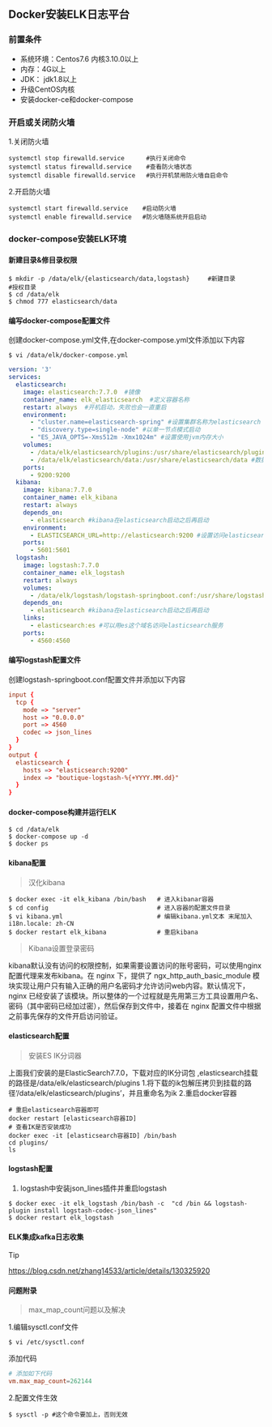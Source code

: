 ## Docker安装ELK日志平台

### 前置条件

- 系统环境：Centos7.6 内核3.10.0以上
- 内存：4G以上
- JDK： jdk1.8以上
- 升级CentOS内核
- 安装docker-ce和docker-compose


### 开启或关闭防火墙
1.关闭防火墙

```shell
systemctl stop firewalld.service      #执行关闭命令
systemctl status firewalld.service    #查看防火墙状态
systemctl disable firewalld.service   #执行开机禁用防火墙自启命令
```

2.开启防火墙
```shell
systemctl start firewalld.service    #启动防火墙
systemctl enable firewalld.service   #防火墙随系统开启启动
```

### docker-compose安装ELK环境

#### 新建目录&修目录权限
```shell
$ mkdir -p /data/elk/{elasticsearch/data,logstash}     #新建目录
#授权目录
$ cd /data/elk
$ chmod 777 elasticsearch/data
```

#### 编写docker-compose配置文件

创建docker-compose.yml文件,在docker-compose.yml文件添加以下内容

```shell
$ vi /data/elk/docker-compose.yml
```

```yaml
version: '3'
services:
  elasticsearch:
    image: elasticsearch:7.7.0  #镜像
    container_name: elk_elasticsearch  #定义容器名称
    restart: always  #开机启动，失败也会一直重启
    environment:
      - "cluster.name=elasticsearch-spring" #设置集群名称为elasticsearch
      - "discovery.type=single-node" #以单一节点模式启动
      - "ES_JAVA_OPTS=-Xms512m -Xmx1024m" #设置使用jvm内存大小
    volumes:
      - /data/elk/elasticsearch/plugins:/usr/share/elasticsearch/plugins #插件文件挂载
      - /data/elk/elasticsearch/data:/usr/share/elasticsearch/data #数据文件挂载
    ports:
      - 9200:9200
  kibana:
    image: kibana:7.7.0
    container_name: elk_kibana
    restart: always
    depends_on:
      - elasticsearch #kibana在elasticsearch启动之后再启动
    environment:
      - ELASTICSEARCH_URL=http://elasticsearch:9200 #设置访问elasticsearch的地址
    ports:
      - 5601:5601
  logstash:
    image: logstash:7.7.0
    container_name: elk_logstash
    restart: always
    volumes:
      - /data/elk/logstash/logstash-springboot.conf:/usr/share/logstash/pipeline/logstash.conf #挂载logstash的配置文件
    depends_on:
      - elasticsearch #kibana在elasticsearch启动之后再启动
    links:
      - elasticsearch:es #可以用es这个域名访问elasticsearch服务
    ports:
      - 4560:4560
```

#### 编写logstash配置文件

创建logstash-springboot.conf配置文件并添加以下内容
```conf
input {
  tcp {
    mode => "server"
    host => "0.0.0.0"
    port => 4560
    codec => json_lines
  }
}
output {
  elasticsearch {
    hosts => "elasticsearch:9200"
    index => "boutique-logstash-%{+YYYY.MM.dd}"
  }
}
```

#### docker-compose构建并运行ELK
```shell
$ cd /data/elk
$ docker-compose up -d
$ docker ps
```

#### kibana配置

> 汉化kibana

```shell
$ docker exec -it elk_kibana /bin/bash   # 进入kibanar容器
$ cd config                              # 进入容器的配置文件目录
$ vi kibana.yml                          # 编辑kibana.yml文本 末尾加入i18n.locale: zh-CN
$ docker restart elk_kibana              # 重启kibana
```

> Kibana设置登录密码

kibana默认没有访问的权限控制，如果需要设置访问的账号密码，可以使用nginx配置代理来发布kibana。在 nginx 下，提供了 ngx_http_auth_basic_module 模块实现让用户只有输入正确的用户名密码才允许访问web内容。默认情况下，nginx 已经安装了该模块。所以整体的一个过程就是先用第三方工具设置用户名、密码（其中密码已经加过密），然后保存到文件中，接着在 nginx 配置文件中根据之前事先保存的文件开启访问验证。


#### elasticsearch配置

> 安装ES IK分词器

上面我们安装的是ElasticSearch7.7.0，下载对应的IK分词包 ,elasticsearch挂载的路径是/data/elk/elasticsearch/plugins
1.将下载的ik包解压拷贝到挂载的路径‘/data/elk/elasticsearch/plugins’，并且重命名为ik
2.重启docker容器
```shell
# 重启elasticsearch容器即可
docker restart [elasticsearch容器ID]
# 查看IK是否安装成功
docker exec -it [elasticsearch容器ID] /bin/bash
cd plugins/
ls
```
#### logstash配置
1. logstash中安装json_lines插件并重启logstash
```shell
$ docker exec -it elk_logstash /bin/bash -c  "cd /bin && logstash-plugin install logstash-codec-json_lines"
$ docker restart elk_logstash
```

#### ELK集成kafka日志收集

> [!TIP]
> https://blog.csdn.net/zhang14533/article/details/130325920


#### 问题附录

> max_map_count问题以及解决

1.编辑sysctl.conf文件

```shell
$ vi /etc/sysctl.conf

```
添加代码
```conf
# 添加如下代码
vm.max_map_count=262144
```

2.配置文件生效

```shell
$ sysctl -p #这个命令要加上，否则无效
```
